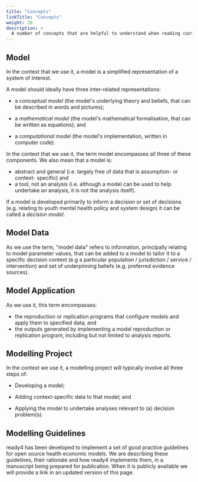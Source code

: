```yaml
---
title: "Concepts"
linkTitle: "Concepts"
weight: 28
description: >
  A number of concepts that are helpful to understand when reading content on this website.
---
```


## Model
In the context that we use it, a model is a simplified representation of a system of interest. 

A model should ideally have three inter-related representations:

 - a *conceptual model* (the model's underlying theory and beliefs, that can be described in words and pictures);
 
 - a *mathematical model* (the model's mathematical formalisation, that can be written as equations); and 
 
 - a *computational model* (the model's implementation, written in computer code). 
 
In the context that we use it, the term model encompasses all three of these components. We also mean that a model is:

- abstract and general (i.e. largely free of data that is assumption- or context- specific) and
- a tool, not an analysis (i.e. although a model can be used to help undertake an analysis, it is not the analysis itself).

If a model is developed primarily to inform a decision or set of decisions (e.g. relating to youth mental health policy and system design) it can be called a *decision model*. 

## Model Data
As we use the term, "model data" refers to information, principally relating to model parameter values, that can be added to a model to tailor it to a specific decision context (e.g a particular population / jurisdiction / service / intervention) and set of underpinning beliefs (e.g. preferred evidence sources).

## Model Application
As we use it, this term encompasses:

- the reproduction or replication programs that configure models and apply them to specified data; and
- the outputs generated by implementing a model reproduction or replication program, including but not limited to analysis reports.


## Modelling Project
In the context we use it, a modelling project will typically involve all three steps of:

- Developing a model;

- Adding context-specific data to that model; and

- Applying the model to undertake analyses relevant to (a) decision problem(s).


## Modelling Guidelines
ready4 has been developed to implement a set of good practice guidelines for open source health economic models. We are describing these guidelines, their rationale and how ready4 implements them, in a manuscript being prepared for publication. When it is publicly available we will provide a link in an updated version of this page.



